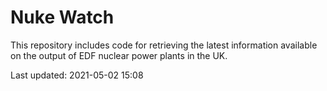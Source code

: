 # Nuke Watch

This repository includes code for retrieving the latest information available on the output of EDF nuclear power plants in the UK.

Last updated: 2021-05-02 15:08